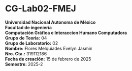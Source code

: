 # CG-Lab02-FMEJ
**Universidad Nacional Autonoma de México**  
**Facultad de ingeniería**  
**Computación Gráfica e Interaccion Humano Computadora**  
**Grupo de Teoria:** 04  
**Grupo de Laboratorio:** 02  
**Nombre:** Flores Melquiades Evelyn Jasmin  
**Nro. Cta.:** 319112186  
**Fecha de creación:** 15 de febrero de 2025  
**Semestre:** 2025-2

